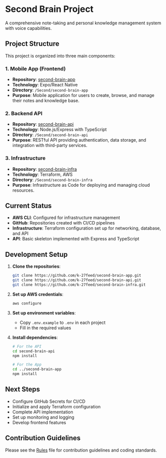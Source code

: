 # Second Brain Project

A comprehensive note-taking and personal knowledge management system with voice capabilities.

## Project Structure

This project is organized into three main components:

### 1. Mobile App (Frontend)
- **Repository**: [second-brain-app](https://github.com/k-27feed/second-brain-app)
- **Technology**: Expo/React Native
- **Directory**: `/Second/second-brain-app`
- **Purpose**: Mobile application for users to create, browse, and manage their notes and knowledge base.

### 2. Backend API
- **Repository**: [second-brain-api](https://github.com/k-27feed/second-brain-api)
- **Technology**: Node.js/Express with TypeScript
- **Directory**: `/Second/second-brain-api`
- **Purpose**: RESTful API providing authentication, data storage, and integration with third-party services.

### 3. Infrastructure
- **Repository**: [second-brain-infra](https://github.com/k-27feed/second-brain-infra)
- **Technology**: Terraform, AWS
- **Directory**: `/Second/second-brain-infra`
- **Purpose**: Infrastructure as Code for deploying and managing cloud resources.

## Current Status

- **AWS CLI**: Configured for infrastructure management
- **GitHub**: Repositories created with CI/CD pipelines
- **Infrastructure**: Terraform configuration set up for networking, database, and API
- **API**: Basic skeleton implemented with Express and TypeScript

## Development Setup

1. **Clone the repositories**:
   ```bash
   git clone https://github.com/k-27feed/second-brain-app.git
   git clone https://github.com/k-27feed/second-brain-api.git
   git clone https://github.com/k-27feed/second-brain-infra.git
   ```

2. **Set up AWS credentials**:
   ```bash
   aws configure
   ```

3. **Set up environment variables**:
   - Copy `.env.example` to `.env` in each project
   - Fill in the required values

4. **Install dependencies**:
   ```bash
   # For the API
   cd second-brain-api
   npm install

   # For the App
   cd ../second-brain-app
   npm install
   ```

## Next Steps

- Configure GitHub Secrets for CI/CD
- Initialize and apply Terraform configuration
- Complete API implementation
- Set up monitoring and logging
- Develop frontend features

## Contribution Guidelines

Please see the [Rules](.cursor/rules/rules-main.mdc) file for contribution guidelines and coding standards. 